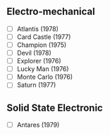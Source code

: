 ## Electro-mechanical
- [ ] Atlantis (1978)
- [ ] Card Castle (1977)
- [ ] Champion (1975)
- [ ] Devil (1978)
- [ ] Explorer (1976)
- [ ] Lucky Man (1976)
- [ ] Monte Carlo (1976)
- [ ] Saturn (1977)
## Solid State Electronic
- [ ] Antares (1979)
